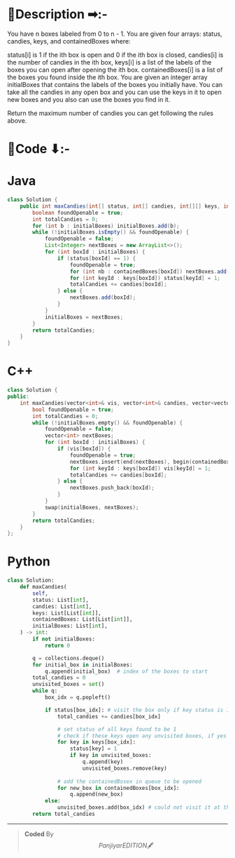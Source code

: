 # 📍Description ➡:-
<!-- Describe your first thoughts on how to solve this problem. -->
You have n boxes labeled from 0 to n - 1. You are given four arrays: status, candies, keys, and containedBoxes where:

status[i] is 1 if the ith box is open and 0 if the ith box is closed,
candies[i] is the number of candies in the ith box,
keys[i] is a list of the labels of the boxes you can open after opening the ith box.
containedBoxes[i] is a list of the boxes you found inside the ith box.
You are given an integer array initialBoxes that contains the labels of the boxes you initially have. You can take all the candies in any open box and you can use the keys in it to open new boxes and you also can use the boxes you find in it.

Return the maximum number of candies you can get following the rules above.


# 📝Code ⬇:-


# Java
```java []
class Solution {
    public int maxCandies(int[] status, int[] candies, int[][] keys, int[][] containedBoxes, int[] initialBoxes) {
        boolean foundOpenable = true;
        int totalCandies = 0;
        for (int b : initialBoxes) initialBoxes.add(b);
        while (!initialBoxes.isEmpty() && foundOpenable) {
            foundOpenable = false;
            List<Integer> nextBoxes = new ArrayList<>();
            for (int boxId : initialBoxes) {
                if (status[boxId] == 1) {
                    foundOpenable = true;
                    for (int nb : containedBoxes[boxId]) nextBoxes.add(nb);
                    for (int keyId : keys[boxId]) status[keyId] = 1;
                    totalCandies += candies[boxId];
                } else {
                    nextBoxes.add(boxId);
                }
            }
            initialBoxes = nextBoxes;
        }
        return totalCandies;
    }
}

```

# C++
``` cpp []
class Solution {
public:
    int maxCandies(vector<int>& vis, vector<int>& candies, vector<vector<int>>& keys, vector<vector<int>>& containedBoxes, vector<int>& initialBoxes) {
        bool foundOpenable = true;
        int totalCandies = 0;
        while (!initialBoxes.empty() && foundOpenable) {
            foundOpenable = false;
            vector<int> nextBoxes;
            for (int boxId : initialBoxes) {
                if (vis[boxId]) {
                    foundOpenable = true;
                    nextBoxes.insert(end(nextBoxes), begin(containedBoxes[boxId]), end(containedBoxes[boxId]));
                    for (int keyId : keys[boxId]) vis[keyId] = 1;
                    totalCandies += candies[boxId];
                } else {
                    nextBoxes.push_back(boxId);
                }
            }
            swap(initialBoxes, nextBoxes);
        }
        return totalCandies;
    }
};
```

# Python
``` python []
class Solution:
    def maxCandies(
        self,
        status: List[int],
        candies: List[int],
        keys: List[List[int]],
        containedBoxes: List[List[int]],
        initialBoxes: List[int],
    ) -> int:
        if not initialBoxes:
            return 0

        q = collections.deque()
        for initial_box in initialBoxes:
            q.append(initial_box)  # index of the boxes to start
        total_candies = 0
        unvisited_boxes = set()
        while q:
            box_idx = q.popleft()

            if status[box_idx]: # visit the box only if key status is 1
                total_candies += candies[box_idx]

                # set status of all keys found to be 1
                # check if these keys open any unvisited boxes, if yes then open those boxes and remove from unviisted set
                for key in keys[box_idx]:
                    status[key] = 1
                    if key in unvisited_boxes:
                        q.append(key)
                        unvisited_boxes.remove(key)
                
                # add the containedBosex in queue to be opened
                for new_box in containedBoxes[box_idx]:
                    q.append(new_box)
            else:
                unvisited_boxes.add(box_idx) # could not visit it at the moment, check later and see if key is found
        return total_candies     
```

---

>    **Coded** By $$Panjiyar EDITION 🖋  $$

               
